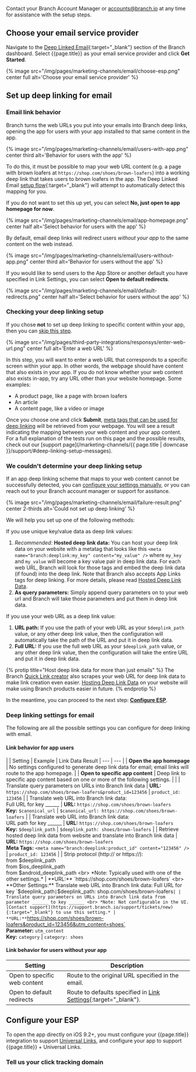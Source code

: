 
Contact your Branch Account Manager or [accounts@branch.io](mailto:accounts@branch.io) at any time for assistance with the setup steps.

## Choose your email service provider

Navigate to the [Deep Linked Email](https://dashboard.branch.io/email){:target="_blank"} section of the Branch dashboard. Select {{page.title}} as your email service provider and click **Get Started**.

{% image src="/img/pages/marketing-channels/email/choose-esp.png" center full alt='Choose your email service provider' %}

## Set up deep linking for email

### Email link behavior

Branch turns the web URLs you put into your emails into Branch deep links, opening the app for users with your app installed to that same content in the app. 

{% image src="/img/pages/marketing-channels/email/users-with-app.png" center third alt='Behavior for users with the app' %}

To do this, it must be possible to map your web URL content (e.g. a page with brown loafers at `https://shop.com/shoes/brown-loafers`) into a working deep link that takes users to brown loafers in the app. The Deep Linked Email [setup flow](https://dashboard.branch.io/email){:target="_blank"} will attempt to automatically detect this mapping for you.

If you do not want to set this up yet, you can select **No, just open to app homepage for now**.

{% image src="/img/pages/marketing-channels/email/app-homepage.png" center half alt='Select behavior for users with the app' %}

By default, email deep links will redirect users _without your app_ to the same content on the web instead.

{% image src="/img/pages/marketing-channels/email/users-without-app.png" center third alt='Behavior for users without the app' %}

If you would like to send users to the App Store or another default you have specified in Link Settings, you can select **Open to default redirects**.

{% image src="/img/pages/marketing-channels/email/default-redirects.png" center half alt='Select behavior for users without the app' %}

### Checking your deep linking setup

If you chose **not** to set up deep linking to specific content within your app, then you can [skip this step](#configure-your-esp).

{% image src="/img/pages/third-party-integrations/responsys/enter-web-url.png" center full alt='Enter a web URL' %}

In this step, you will want to enter a web URL that corresponds to a specific screen within your app. In other words, the webpage should have content that also exists in your app. If you do not know whether your web content also exists in-app, try any URL other than your website homepage. Some examples:

- A product page, like a page with brown loafers
- An article
- A content page, like a video or image

Once you choose one and click **Submit**, [meta tags that can be used for deep linking](/getting-started/hosted-deep-link-data/guide/) will be retrieved from your webpage. You will see a result indicating the mapping between your web content and your app content. For a full explanation of the tests run on this page and the possible results, check out our [support page](/marketing-channels/{{ page.title | downcase }}/support/#deep-linking-setup-messages).

### We couldn't determine your deep linking setup

If an app deep linking scheme that maps to your web content cannot be successfully detected, you can [configure your settings manually](#deep-linking-settings-for-email), or you can reach out to your Branch account manager or support for assitance. 

{% image src="/img/pages/marketing-channels/email/failure-result.png" center 2-thirds alt='Could not set up deep linking' %}

We will help you set up one of the following methods:

If you use unique key/value data as deep link values:

1. _Recommended:_ **Hosted deep link data:** You can host your deep link data on your website with a metatag that looks like this `<meta name="branch:deeplink:my_key" content="my_value" />` where `my_key` and `my_value` will become a key value pair in deep link data. For each web URL, Branch will look for those tags and embed the deep link data (if found) into the deep link. Note that Branch also accepts App Links tags for deep linking. For more details, please read [Hosted Deep Link Data](/getting-started/hosted-deep-link-data/guide/).
1. **As query parameters:** Simply append query parameters on to your web url and Branch will take those parameters and put them in deep link data.

If you use your web URL as a deep link value:

1. **URL path:** If you use the path of your web URL as your  `$deeplink_path` value, or any other deep link value, then the configuration will automatically take the path of the URL and put it in deep link data.
1. **Full URL:** If you use the full web URL as your `$deeplink_path` value, or any other deep link value, then the configuration will take the entire URL and put it in deep link data.

{% protip title="Host deep link data for more than just emails" %}
The Branch [Quick Link creator](/getting-started/creating-links/dashboard/) also scrapes your web URL for deep link data to make link creation even easier. [Hosting Deep Link Data](/getting-started/hosted-deep-link-data/guide/) on your website will make using Branch products easier in future.
{% endprotip %}

In the meantime, you can proceed to the next step: **[Configure ESP](#configure-your-esp)**.

### Deep linking settings for email

The following are all the possible settings you can configure for deep linking with email.

#### Link behavior for app users

| | Setting | Example | Link Data Result 
| --- | ---
| | **Open the app homepage** | No settings configured to generate deep link data for email; email links will route to the app homepage.
| | **Open to specific app content** | Deep link to specific app content based on one or more of the following settings. | 
| | Translate query parameters on URLs into Branch link data | **URL:** `https://shop.com/shoes/brown-loafers&product_id=123456` | `product_id: 123456`
| | Translate web URL into Branch link data: <br> Full URL for key ______ | **URL:** `https://shop.com/shoes/brown-loafers` <br> **Key:** `$canonical_url` | `$canonical_url: https://shop.com/shoes/brown-loafers`
| | Translate web URL into Branch link data: <br> URL path for key ______ | **URL:** `https://shop.com/shoes/brown-loafers` <br> **Key:** `$deeplink_path` | `$deeplink_path: shoes/brown-loafers`
| | Retrieve hosted deep link data from website and translate into Branch link data | **URL:** `https://shop.com/shoes/brown-loafers` <br> **Meta Tags:** `<meta name="branch:deeplink:product_id" content="123456" />` | `product_id: 123456`
| | Strip protocol (http:// or https://): <br> from $deeplink_path <br> from $ios_deeplink_path <br> from $android_deeplink_path <br> *Note: Typically used with one of the other settings.* | **URL:** `https://shop.com/shoes/brown-loafers` <br> **Other Settings:** Translate web URL into Branch link data: Full URL for key `$deeplink_path` | `$deeplink_path: shop.com/shoes/brown-loafers`
| | Translate query parameters on URLs into Branch link data from parameter ______ to key ______ <br> *Note: Not configurable in the UI. [Contact support](https://support.branch.io/support/tickets/new){:target="_blank"} to use this setting.* | **URL:** `https://shop.com/shoes/brown-loafers&product_id=123456&utm_content=shoes` <br> **Parameter:** `utm_content` <br> **Key:** `category` | `category: shoes`

#### Link behavior for users without your app

| Setting | Description
| --- | --- 
| Open to specific web content | Route to the original URL specified in the email.
| Open to default redirects | Route to defaults specified in [Link Settings](https://dashboard.branch.io/link-settings){:target="_blank"}.

## Configure your ESP

To open the app directly on iOS 9.2+, you must configure your {{page.title}} integration to support [Universal Links](/getting-started/universal-app-links/), and configure your app to support {{page.title}} + Universal Links.

### Tell us your click tracking domain